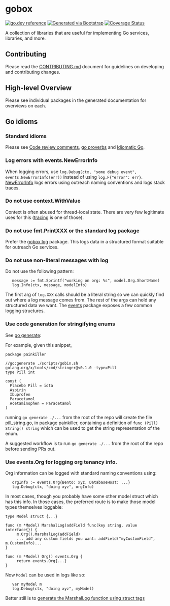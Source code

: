 # gobox
[![go.dev reference](https://img.shields.io/badge/go.dev-reference-007d9c?logo=go&logoColor=white)](https://pkg.go.dev/github.com/getoutreach/gobox)
[![Generated via Bootstrap](https://img.shields.io/badge/Outreach-Bootstrap-%235951ff)](https://github.com/getoutreach/bootstrap)
[![Coverage Status](https://coveralls.io/repos/github/getoutreach/gobox/badge.svg?branch=main)](https://coveralls.io/github//getoutreach/gobox?branch=main)
<!-- <<Stencil::Block(extraBadges)>> -->

<!-- <</Stencil::Block>> -->

A collection of libraries that are useful for implementing Go services, libraries, and more.

## Contributing

Please read the [CONTRIBUTING.md](CONTRIBUTING.md) document for guidelines on developing and contributing changes.

## High-level Overview

<!-- <<Stencil::Block(overview)>> -->

Please see individual packages in the generated documentation for overviews on each.

## Go idioms

### Standard idioms

Please see [Code review
comments](https://github.com/golang/go/wiki/CodeReviewComments),
[go proverbs](https://go-proverbs.github.io/) and
[Idiomatic Go](https://dmitri.shuralyov.com/idiomatic-go).

### Log errors with events.NewErrorInfo

When logging errors, use `log.Debug(ctx, "some debug event", events.NewErrorInfo(err))` instead of using `log.F{"error": err}`. [NewErrorInfo](https://pkg.go.dev/github.com/getoutreach/gobox/pkg/events) logs errors using outreach naming conventions and logs stack traces.

### Do not use context.WithValue

Context is often abused for thread-local state. There are very few legitimate uses for this ([tracing](https://pkg.go.dev/github.com/getoutreach/gobox/pkg/trace) is one of those).

### Do not use fmt.PrintXXX or the standard log package

Prefer the [gobox log](https://pkg.go.dev/github.com/getoutreach/gobox/pkg/log) package. This logs data in a structured format suitable for outreach Go services.

### Do not use non-literal messages with log

Do not use the following pattern:

```golang
   message := fmt.Sprintf("working on org: %s", model.Org.ShortName)
   log.Info(ctx, message, modelInfo)
```

The first arg of `log.XXX` calls should be a literal string so we can
quickly find out where a log message comes from. The rest of the args
can hold any structured data we want. The
[events](https://pkg.go.dev/github.com/getoutreach/gobox/pkg/events)
package exposes a few common logging structures.

### Use code generation for stringifying enums

See [go generate](https://blog.golang.org/generate):

For example, given this snippet,

```golang
package painkiller

//go:generate ./scripts/gobin.sh golang.org/x/tools/cmd/stringer@v0.1.0 -type=Pill
type Pill int

const (
  Placebo Pill = iota
  Aspirin
  Ibuprofen
  Paracetamol
  Acetaminophen = Paracetamol
)
```

running `go generate ./...` from the root of the repo will create the
file pill_string.go, in package painkiller, containing a definition of
`func (Pill) String() string` which can be used to get the string
representation of the enum.

A suggested workflow is to run `go generate ./...` from the root of the repo before sending PRs out.

### Use events.Org for logging org tenancy info.

Org information can be logged with standard naming conventions using:

```golang
   orgInfo := events.Org{Bento: xyz, DatabaseHost: ...}
   log.Debug(ctx, "doing xyz", orgInfo)
```

In most cases, though you probably have some other model struct which
has this info. In those cases, the preferred route is to make those
model types themselves loggable:

```golang
type Model struct {...}

func (m *Model) MarshalLog(addField func(key string, value interface{}) {
     m.Org().MarshalLog(addField)
     ... add any custom fields you want: addField("myCustomField", m.CustomInfo)...
}

func (m *Model) Org() events.Org {
     return events.Org{...}
}
```

Now `Model` can be used in logs like so:

```golang
   var myModel m
   log.Debug(ctx, "doing xyz", myModel)
```

Better still is to [generate the MarshalLog function using struct tags](https://github.com/getoutreach/gobox/blob/main/tools/logger/generating.md)

<!-- <</Stencil::Block>> -->
